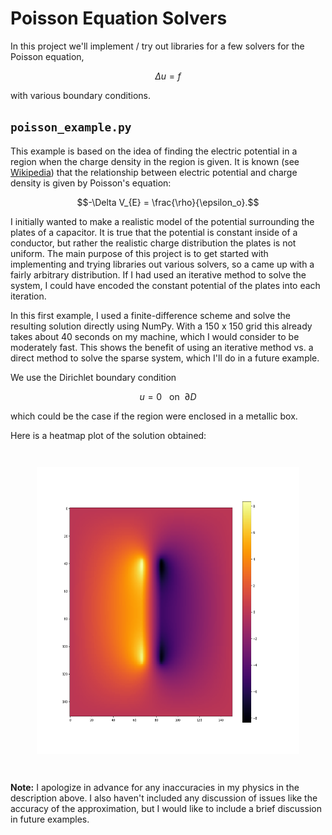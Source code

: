 # Poisson Equation Solvers

In this project we'll implement / try out libraries for a few solvers for the Poisson equation,

$$\Delta u = f$$

with various boundary conditions.

## `poisson_example.py`

This example is based on the idea of finding the electric potential in a
region when the charge density in the region is given. It is known
(see [Wikipedia](https://en.wikipedia.org/wiki/Electric_potential#Electrostatics))
that the relationship between electric potential and charge density is given by Poisson's equation:

$$-\Delta V_{E} = \frac{\rho}{\epsilon_o}.$$

I initially wanted to make a realistic model of the potential surrounding the plates of a capacitor.
It is true that the potential is constant inside of a conductor, but rather the realistic
charge distribution the plates is not uniform. The main purpose of this project is to get started with
implementing and trying libraries out various solvers, so a came up with a fairly arbitrary distribution.
If I had used an iterative method to solve the system, I could have encoded the constant potential
of the plates into each iteration.

In this first example, I used a finite-difference scheme and solve the resulting solution directly
using NumPy. With a 150 x 150 grid this already takes about 40 seconds on my machine, which I would
consider to be moderately fast. This shows the benefit of using an iterative method vs. a direct method
to solve the sparse system, which I'll do in a future example.

We use the Dirichlet boundary condition

$$u = 0 ~~~\text{on}~~ \partial D$$

which could be the case if the region were enclosed in a metallic box.

Here is a heatmap plot of the solution obtained:

<p align="center" style="margin: 3em;">
<img src="poisson_example.png" width="500" height="459">
</p>

**Note:** I apologize in advance for any inaccuracies in my physics in the description above.
I also haven't included any discussion of issues like the accuracy of the approximation, but I would
like to include a brief discussion in future examples.
